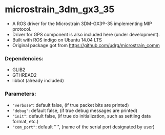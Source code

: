 # microstrain_3dm_gx3_35

* A ROS driver for the Microstrain 3DM-GX3®-35 implementing MIP protocol.
* Driver for GPS component is also included here (under development).
* Built with ROS indigo on Ubuntu 14.04 LTS
* Original package got from https://github.com/udrg/microstrain_comm

### Dependencies:
* GLIB2
* GTHREAD2
* libbot (already included)

### Parameters:
* `"verbose"`: default false, (if true packet bits are printed)
* `"debug"`: default false, (if true debug messages are printed)
* `"init"`: default false, (if true do initialization, such as settiing data format, etc.)
* `"com_port"`: default " ", (name of the serial port designated by user)
